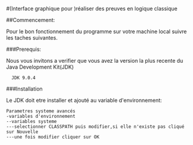 #(Interface graphique pour )réaliser des preuves en logique classique

##Commencement:

Pour le bon fonctionnement du programme sur votre machine local suivre les taches suivantes.

###Prerequis:

Nous vous invitons a verifier que vous avez la version la plus recente du Java Development Kit(JDK)
```
  JDK 9.0.4
```

###Installation

Le JDK doit etre installer et ajouté au variable d'environnement:
```
Parametres systeme avancés
-variables d'environnement
--variables systeme
---selectionner CLASSPATH puis modifier,si elle n'existe pas cliqué sur Nouvelle
---une fois modifier cliquer sur OK
